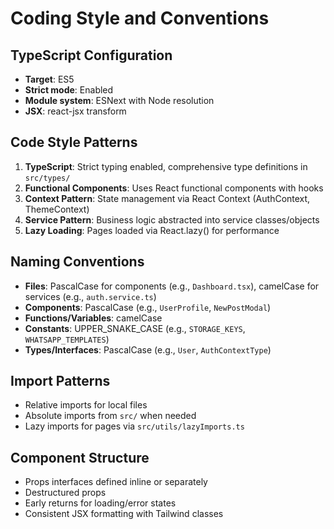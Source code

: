 # Coding Style and Conventions

## TypeScript Configuration
- **Target**: ES5
- **Strict mode**: Enabled
- **Module system**: ESNext with Node resolution
- **JSX**: react-jsx transform

## Code Style Patterns
1. **TypeScript**: Strict typing enabled, comprehensive type definitions in `src/types/`
2. **Functional Components**: Uses React functional components with hooks
3. **Context Pattern**: State management via React Context (AuthContext, ThemeContext)
4. **Service Pattern**: Business logic abstracted into service classes/objects
5. **Lazy Loading**: Pages loaded via React.lazy() for performance

## Naming Conventions
- **Files**: PascalCase for components (e.g., `Dashboard.tsx`), camelCase for services (e.g., `auth.service.ts`)
- **Components**: PascalCase (e.g., `UserProfile`, `NewPostModal`)
- **Functions/Variables**: camelCase
- **Constants**: UPPER_SNAKE_CASE (e.g., `STORAGE_KEYS`, `WHATSAPP_TEMPLATES`)
- **Types/Interfaces**: PascalCase (e.g., `User`, `AuthContextType`)

## Import Patterns
- Relative imports for local files
- Absolute imports from `src/` when needed
- Lazy imports for pages via `src/utils/lazyImports.ts`

## Component Structure
- Props interfaces defined inline or separately
- Destructured props
- Early returns for loading/error states
- Consistent JSX formatting with Tailwind classes